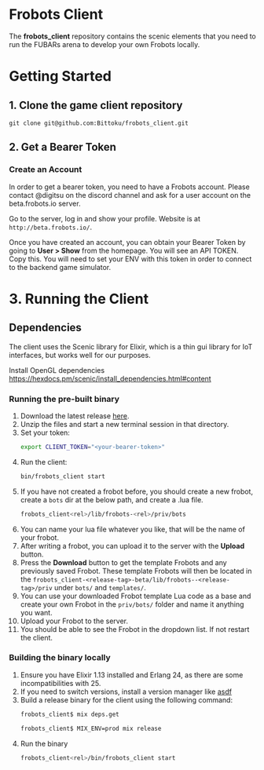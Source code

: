 # Frobots Client
The **frobots_client** repository contains the scenic elements that you need to run the FUBARs arena to develop your own Frobots locally.

# Getting Started
## 1. Clone the game client repository
```shell
git clone git@github.com:Bittoku/frobots_client.git
```

## 2. Get a Bearer Token
### Create an Account
In order to get a bearer token, you need to have a Frobots account. Please contact @digitsu on the discord channel 
and ask for a user account on the beta.frobots.io server.

Go to the server, log in and show your profile. 
Website is at `http://beta.frobots.io/`. 

Once you have created an account, you can obtain your Bearer Token by going to **User > Show** from the homepage.
You will see an API TOKEN. Copy this. You will need to set your ENV
with this token in order to connect to the backend game simulator.

# 3. Running the Client

## Dependencies
The client uses the Scenic library for Elixir, which is a thin gui library for IoT interfaces, but works well for our purposes. 

Install OpenGL dependencies
https://hexdocs.pm/scenic/install_dependencies.html#content

### Running the pre-built binary
1. Download the latest release [here](https://github.com/Bittoku/frobots_client/tags]).
2. Unzip the files and start a new terminal session in that directory.
3. Set your token:
    ```bash
    export CLIENT_TOKEN="<your-bearer-token>"
    ```
4. Run the client:
    ```bash
    bin/frobots_client start
    ```
5. If you have not created a frobot before, you should create a new frobot, create a `bots` dir at the below path, 
and create a .lua file.
   ```bash
   frobots_client<rel>/lib/frobots-<rel>/priv/bots
   ```
6. You can name your lua file whatever you like, that will be the name of your frobot.
7. After writing a frobot, you can upload it to the server with the **Upload** button.
8. Press the **Download** button to get the template Frobots and any previously saved Frobot. These template Frobots will then be located in the `frobots_client-<release-tag>-beta/lib/frobots--<release-tag>/priv` under `bots/` and `templates/`.
9. You can use your downloaded Frobot template Lua code as a base and create your own Frobot in the `priv/bots/` folder and name it anything you want.
10. Upload your Frobot to the server.
11. You should be able to see the Frobot in the dropdown list. If not restart the client.

### Building the binary locally

1. Ensure you have Elixir 1.13 installed and Erlang 24, as there are some incompatibilities with 25.
2. If you need to switch versions, install a version manager like [asdf](https://asdf-vm.com/guide/getting-started.html)
3. Build a release binary for the client using the following command:
   ```bash
   frobots_client$ mix deps.get
   
   frobots_client$ MIX_ENV=prod mix release 
    ```
4. Run the binary
    ```bash
   frobots_client<rel>/bin/frobots_client start
    ```